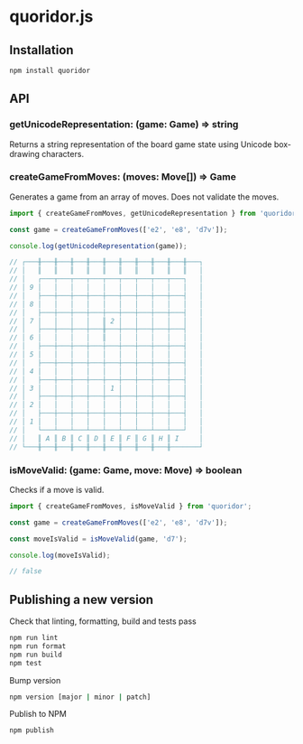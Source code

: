 # quoridor.js

## Installation

```bash
npm install quoridor
```

## API

### getUnicodeRepresentation: (game: Game) => string

Returns a string representation of the board game state using Unicode box-drawing characters.

### createGameFromMoves: (moves: Move[]) => Game

Generates a game from an array of moves. Does not validate the moves.

```TypeScript
import { createGameFromMoves, getUnicodeRepresentation } from 'quoridor';

const game = createGameFromMoves(['e2', 'e8', 'd7v']);

console.log(getUnicodeRepresentation(game));

// ┌───╫───╫───╫───╫───╫───╫───╫───╫───╫───╫───┐
// │   ║   ║   ║   ║   ║   ║   ║   ║   ║   ║   │
// │   ┌───┬───┬───┬───┬───┬───┬───┬───┬───┐   │
// │ 9 │   │   │   │   │   │   │   │   │   │   │
// │   ├───┼───┼───┼───┼───┼───┼───┼───┼───┤   │
// │ 8 │   │   │   │   │   │   │   │   │   │   │
// │   ├───┼───┼───┼───┼───┼───┼───┼───┼───┤   │
// │ 7 │   │   │   │   ║ 2 │   │   │   │   │   │
// │   ├───┼───┼───┼───╫───┼───┼───┼───┼───┤   │
// │ 6 │   │   │   │   ║   │   │   │   │   │   │
// │   ├───┼───┼───┼───┼───┼───┼───┼───┼───┤   │
// │ 5 │   │   │   │   │   │   │   │   │   │   │
// │   ├───┼───┼───┼───┼───┼───┼───┼───┼───┤   │
// │ 4 │   │   │   │   │   │   │   │   │   │   │
// │   ├───┼───┼───┼───┼───┼───┼───┼───┼───┤   │
// │ 3 │   │   │   │   │ 1 │   │   │   │   │   │
// │   ├───┼───┼───┼───┼───┼───┼───┼───┼───┤   │
// │ 2 │   │   │   │   │   │   │   │   │   │   │
// │   ├───┼───┼───┼───┼───┼───┼───┼───┼───┤   │
// │ 1 │   │   │   │   │   │   │   │   │   │   │
// │   └───┴───┴───┴───┴───┴───┴───┴───┴───┘   │
// │   ║ A ║ B ║ C ║ D ║ E ║ F ║ G ║ H ║ I     │
// └───╫───╫───╫───╫───╫───╫───╫───╫───╫───────┘

```

### isMoveValid: (game: Game, move: Move) => boolean

Checks if a move is valid.

```TypeScript
import { createGameFromMoves, isMoveValid } from 'quoridor';

const game = createGameFromMoves(['e2', 'e8', 'd7v']);

const moveIsValid = isMoveValid(game, 'd7');

console.log(moveIsValid);

// false
```

## Publishing a new version

Check that linting, formatting, build and tests pass

```bash
npm run lint
npm run format
npm run build
npm test
```

Bump version

```bash
npm version [major | minor | patch]
```

Publish to NPM

```bash
npm publish
```
